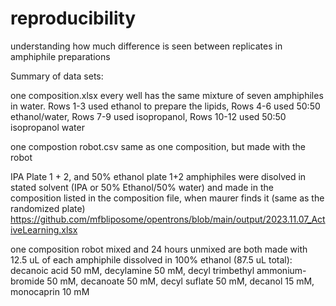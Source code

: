 # reproducibility
understanding how much difference is seen between replicates in amphiphile preparations

Summary of data sets:

one composition.xlsx every well has the same mixture of seven amphiphiles in water. Rows 1-3 used ethanol to prepare the lipids, Rows 4-6 used 50:50 ethanol/water, Rows 7-9 used isopropanol, Rows 10-12 used 50:50 isopropanol water 

one compostion robot.csv same as one composition, but made with the robot

IPA Plate 1 + 2, and 50% ethanol plate 1+2 amphiphiles were disolved in stated solvent (IPA or 50% Ethanol/50% water) and made in the composition listed in the composition file, when maurer finds it (same as the randomized plate) https://github.com/mfbliposome/opentrons/blob/main/output/2023.11.07_ActiveLearning.xlsx 

one composition robot mixed and 24 hours unmixed are both made with 12.5 uL of each amphiphile dissolved in 100% ethanol (87.5 uL total): decanoic acid 50 mM, decylamine 50 mM, decyl trimbethyl ammonium-bromide 50 mM, decanoate 50 mM, decyl suflate 50 mM, decanol 15 mM, monocaprin 10 mM

